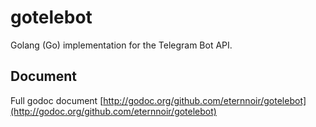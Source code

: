 # gotelebot

Golang (Go)  implementation for the Telegram Bot API.

## Document

Full godoc document [http://godoc.org/github.com/eternnoir/gotelebot](http://godoc.org/github.com/eternnoir/gotelebot)

